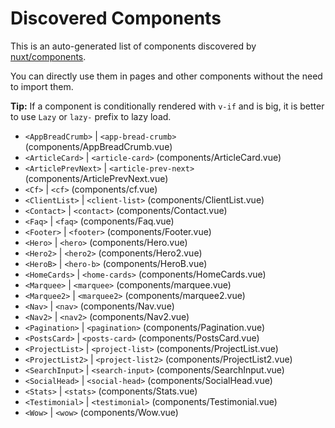 # Discovered Components

This is an auto-generated list of components discovered by [nuxt/components](https://github.com/nuxt/components).

You can directly use them in pages and other components without the need to import them.

**Tip:** If a component is conditionally rendered with `v-if` and is big, it is better to use `Lazy` or `lazy-` prefix to lazy load.

- `<AppBreadCrumb>` | `<app-bread-crumb>` (components/AppBreadCrumb.vue)
- `<ArticleCard>` | `<article-card>` (components/ArticleCard.vue)
- `<ArticlePrevNext>` | `<article-prev-next>` (components/ArticlePrevNext.vue)
- `<Cf>` | `<cf>` (components/cf.vue)
- `<ClientList>` | `<client-list>` (components/ClientList.vue)
- `<Contact>` | `<contact>` (components/Contact.vue)
- `<Faq>` | `<faq>` (components/Faq.vue)
- `<Footer>` | `<footer>` (components/Footer.vue)
- `<Hero>` | `<hero>` (components/Hero.vue)
- `<Hero2>` | `<hero2>` (components/Hero2.vue)
- `<HeroB>` | `<hero-b>` (components/HeroB.vue)
- `<HomeCards>` | `<home-cards>` (components/HomeCards.vue)
- `<Marquee>` | `<marquee>` (components/marquee.vue)
- `<Marquee2>` | `<marquee2>` (components/marquee2.vue)
- `<Nav>` | `<nav>` (components/Nav.vue)
- `<Nav2>` | `<nav2>` (components/Nav2.vue)
- `<Pagination>` | `<pagination>` (components/Pagination.vue)
- `<PostsCard>` | `<posts-card>` (components/PostsCard.vue)
- `<ProjectList>` | `<project-list>` (components/ProjectList.vue)
- `<ProjectList2>` | `<project-list2>` (components/ProjectList2.vue)
- `<SearchInput>` | `<search-input>` (components/SearchInput.vue)
- `<SocialHead>` | `<social-head>` (components/SocialHead.vue)
- `<Stats>` | `<stats>` (components/Stats.vue)
- `<Testimonial>` | `<testimonial>` (components/Testimonial.vue)
- `<Wow>` | `<wow>` (components/Wow.vue)
